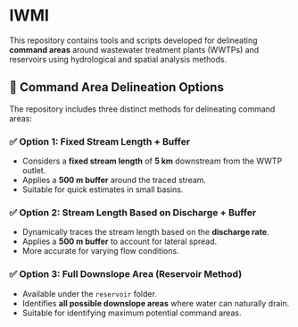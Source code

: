 # IWMI

This repository contains tools and scripts developed for delineating **command areas** around wastewater treatment plants (WWTPs) and reservoirs using hydrological and spatial analysis methods.

## 🧭 Command Area Delineation Options

The repository includes three distinct methods for delineating command areas:

### ✅ Option 1: Fixed Stream Length + Buffer
- Considers a **fixed stream length** of **5 km** downstream from the WWTP outlet.
- Applies a **500 m buffer** around the traced stream.
- Suitable for quick estimates in small basins.

### ✅ Option 2: Stream Length Based on Discharge + Buffer
- Dynamically traces the stream length based on the **discharge rate**.
- Applies a **500 m buffer** to account for lateral spread.
- More accurate for varying flow conditions.

### ✅ Option 3: Full Downslope Area (Reservoir Method)
- Available under the `reservoir` folder.
- Identifies **all possible downslope areas** where water can naturally drain.
- Suitable for identifying maximum potential command areas.


